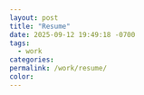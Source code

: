 ```yaml
---
layout: post
title: "Resume"
date: 2025-09-12 19:49:18 -0700
tags:
  - work
categories: 
permalink: /work/resume/
color:
---
```


<object data="../assets/files/Resume.pdf" width="1000" height="1000" type='application/pdf'></object>